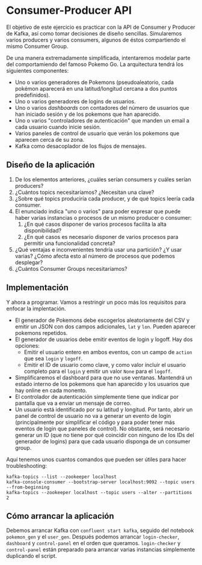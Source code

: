 # Consumer-Producer API

El objetivo de este ejercicio es practicar con la API de Consumer y Producer de Kafka, así como tomar decisiones de diseño sencillas. Simularemos varios producers y varios consumers, algunos de éstos compartiendo el mismo Consumer Group.

De una manera extremadamente simplificada, intentaremos modelar parte del comportamiendo del famoso Pokemo Go. La arquitectura tendrá los siguientes componentes:
- Uno o varios generadores de Pokemons (pseudoaleatorio, cada pokémon aparecerá en una latitud/longitud cercana a dos puntos predefinidos).
- Uno o varios generadores de logins de usuarios.
- Uno o varios _dashboards_ con contadores del número de usuarios que han iniciado sesión y de los pokemons que han aparecido.
- Uno o varios "controladores de autenticación" que manden un email a cada usuario cuando inicie sesión.
- Varios paneles de control de usuario que verán los pokemons que aparecen cerca de su zona.
- Kafka como desacoplador de los flujos de mensajes.

## Diseño de la aplicación
1. De los elementos anteriores, ¿cuáles serían consumers y cuáles serían producers?
2. ¿Cuántos topics necesitaríamos? ¿Necesitan una clave?
3. ¿Sobre qué topics produciría cada producer, y de qué topics leería cada consumer.
4. El enunciado indica "uno o varios" para poder expresar que puede haber varias instancias o procesos de un mismo producer o consumer:
   1. ¿En qué casos disponer de varios procesos facilita la alta disponibilidad?
   2. ¿En qué casos es necesario disponer de varios procesos para permitir una funcionalidad concreta?
5. ¿Qué ventajas e inconvenientes tendría usar una partición? ¿Y usar varias? ¿Cómo afecta esto al número de procesos que podemos desplegar?   
6. ¿Cuántos Consumer Groups necesitaríamos?

## Implementación
Y ahora a programar. Vamos a restringir  un poco más los requisitos para enfocar la implentación.
- El generador de Pokemons debe escogerlos aleatoriamente del CSV y emitir un JSON con dos campos adicionales, `lat` y `lon`. Pueden aparecer pokemons repetidos.
- El generador de usuarios debe emitir eventos de login y logoff. Hay dos opciones:
  - Emitir el usuario entero en ambos eventos, con un campo de `action` que sea `login` y `logoff`.
  - Emitir el ID de usuario como clave, y como valor incluir el usuario completo para el `login` y emitir un valor `None` para el `logoff`.
- Simplificaremos el dashboard para que no use ventanas. Mantendrá un estado interno de los pokemons que han aparecido y los usuarios que hay online en cada monento.
- El controlador de autenticación simplemente tiene que indicar por pantalla que va a enviar un mensaje de correo.
- Un usuario está identificado por su latitud y longitud. Por tanto, abrir un panel de control de usuario no va a generar un evento de login (principalmente por simplificar el código y para poder tener más eventos de login que paneles de control). No obstante, será necesario generar un ID (que no tiene por qué coincidir con ninguno de los IDs del generador de logins) para que cada usuario disponga de un consumer group.



Aquí tenemos unos cuantos comandos que pueden ser útiles para hacer troubleshooting:
```
kafka-topics --list --zookeeper localhost
kafka-console-consumer --bootstrap-server localhost:9092 --topic users --from-beginning
kafka-topics --zookeeper localhost --topic users --alter --partitions 2
```

## Cómo arrancar la aplicación
Debemos arrancar Kafka con `confluent start kafka`, seguido del notebook `pokemon_gen` y el `user_gen`. Después podemos arrancar `login-checker`, `dashboard` y `control-panel` en el orden que queramos. `login-checker` y `control-panel` están preparado para arrancar varias instancias simplemente duplicando el script.










